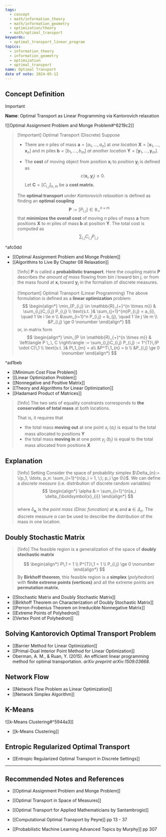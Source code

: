 ```yaml
---
tags:
  - concept
  - math/information_theory
  - math/information_geometry
  - optimization/theory
  - math/optimal_transport
keywords:
  - optimal_transport_linear_program
topics:
  - information_theory
  - information_geometry
  - optimization
  - optimal_transport
name: Optimal Transport
date of note: 2024-05-12
---
```


## Concept Definition

>[!important]
>**Name**: Optimal Transport as Linear Programming via Kantorovich relaxation 

![[Optimal Assignment Problem and Monge Problem#^6219c2]]

>[!important] Optimal Transport (Discrete) 
>Suppose 
>- There are $n$ piles of mass $\boldsymbol{a}=[a_1, \ldots, a_n]$ at *one location* $\boldsymbol{X} = [\boldsymbol{x}_1, \ldots, \boldsymbol{x}_{n}]$  and $m$ piles $\boldsymbol{b}=[b_1, \ldots, b_m]$ *at another location*  $\boldsymbol{Y} = [\boldsymbol{y}_1, \ldots, \boldsymbol{y}_{m}]$.
>
>- The **cost** of moving object from position $\boldsymbol{x}_{i}$ to position $\boldsymbol{y}_{j}$ is defined as $$c(\boldsymbol{x}_{i}, \boldsymbol{y}_{j}) \ge 0.$$ 
>   Let $\boldsymbol{C} = [C_{i,j}]_{n, m}$ be a **cost matrix.**  
>
>The **optimal transport** under *Kantorovich relaxation* is defined as finding an **optimal coupling** 
>$$
>\boldsymbol{P} := [P_{i,j}] \in \mathbb{R}_{+}^{n \times m}
>$$
>that **minimizes the overall cost** of moving $n$ piles of mass $\boldsymbol{a}$ from positions $\boldsymbol{X}$ to $m$ piles of mass  $\boldsymbol{b}$ at position $\boldsymbol{Y}.$ The total cost is computed as 
>$$
>\sum_{i,j}C_{i,j} P_{i,j}.
>$$

^afc0dd

- [[Optimal Assignment Problem and Monge Problem]]
- [[Algorithms to Live By Chapter 08 Relaxation]]

>[!info]
>$\boldsymbol{P}$ is called a **probabilistic transport**. Here the coupling matrix $\boldsymbol{P}$  describes *the amount of mass* flowing from bin $i$ toward bin $j$, or from the mass found at $\boldsymbol{x}_i$ toward $\boldsymbol{y}_j$ in the formalism of discrete measures.

>[!important] Optimal Transport (Linear Programming) 
>The above formulation is defined as a **linear optimization** problem:
>$$
>\begin{align*}
>\min_{P_{i,j} \in \mathbb{R}_{+}^{n \times m}} & \sum_{i,j}C_{i,j} P_{i,j} \\
\text{s.t. }&  \sum_{j=1}^{m}P_{i,j} = a_{i}, \quad 1 \le i \le n \\
&\sum_{i=1}^n P_{i,j}  = b_{j}, \quad 1 \le j \le m   \\
&P_{i,j} \ge 0 \nonumber
\end{align*}
>$$
>or, in matrix form
>$$
>\begin{align*}
>\min_{P \in \mathbb{R}_{+}^{n \times m}} & \left\langle P \,,\, C    \right\rangle := \sum_{i,j}C_{i,j} P_{i,j} := 1^{T}\,(P \odot C)\,1 \\
>\text{s.t. }&  P\,1_{m} = a\\
>&P^T\,1_{n}  = b   \\
>&P_{i,j} \ge 0 \nonumber
>\end{align*}
>$$

^ad1beb

- [[Minimum Cost Flow Problem]]
- [[Linear Optimization Problem]]
- [[Nonnegative and Positive Matrix]]
- [[Theory and Algorithms for Linear Optimization]]
- [[Hadamard Product of Matrices]]

>[!info]
>The two sets of equality constraints corresponds to **the conservation of total mass** at both locations. 
>
>That is, it requires that 
>- the total mass **moving out** at one point $x_{i}$ ($a_i$) is equal to the total mass allocated to positions $\boldsymbol{Y}$
>- the total mass **moving in** at one point $y_{j}$ ($b_{j}$) is equal to the total mass allocated from positions $\boldsymbol{X}$
>

## Explanation


>[!info] Setting
>Consider the space of probability simplex $\Delta_{n}:= \{p_1, \ldots, p_n: \sum_{i=1}^{n}p_i = 1, \;\; p_i \ge 0\}$. We can define a *discrete measure* (i.e. distribution of discrete random variables)
>$$
> \begin{align*}
> \alpha &:= \sum_{i=1}^{n}a_i \delta_{\boldsymbol{x}_{i}}
> \end{align*}
>$$  
>where $\delta_{\boldsymbol{x}_{i}}$ is the *point mass (Dirac funcation)* at $\boldsymbol{x}_i$ and $\boldsymbol{a} \in \Delta_{n}$. The discrete measure $\alpha$ can be used to describe the distribution of the mass in one location. 

## Doubly Stochastic Matrix

>[!info]
>The feasible region is a generalization of the space of **doubly stochastic matrix**
>
>$$
>\begin{align*}
>P\,1 = 1 \\
>P^{T}\,1  = 1   \\
>P_{i,j} \ge 0 \nonumber
\end{align*}
>$$
>By **Birkhoff theorem**, this feasible region is a **simplex** (*polyhedron*) with **finite extreme points (vertices)** and all the extreme points are **permutation matrix.**

- [[Stochastic Matrix and Doubly Stochastic Matrix]]
- [[Birkhoff Theorem on Characterization of Doubly Stochastic Matrix]]
- [[Perron-Frobenius Theorem on Irreducible Nonnegative Matrix]]
- [[Extreme Points of Polyhedron]]
- [[Vertex Point of Polyhedron]]

## Solving Kantorovich Optimal Transport Problem


- [[Barrier Method for Linear Optimization]]
- [[Primal-Dual Interior Point Method for Linear Optimization]]
- Oberman, A. M., & Ruan, Y. (2015). An efficient linear programming method for optimal transportation. _arXiv preprint arXiv:1509.03668_.

## Network Flow

- [[Network Flow Problem as Linear Optimization]]
- [[Network Simplex Algorithm]]

## K-Means

![[k-Means Clustering#^5944a3]]

- [[k-Means Clustering]]

## Entropic Regularized Optimal Transport

- [[Entropic Regularized Optimal Transport in Discrete Settings]]



-----------
##  Recommended Notes and References

- [[Optimal Assignment Problem and Monge Problem]]
- [[Optimal Transport in Space of Measures]]

- [[Optimal Transport for Applied Mathematicians by Santambrogio]]
- [[Computational Optimal Transport by Peyre]] pp 13 - 37
- [[Probabilistic Machine Learning Advanced Topics by Murphy]] pp 307